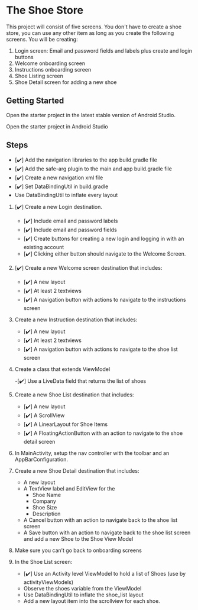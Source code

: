 # The Shoe Store

This project will consist of five screens. You don't have to create a shoe store, you can use any other item as long as you create the following screens. You will be creating:

1. Login screen: Email and password fields and labels plus create and login buttons
2. Welcome onboarding screen
3. Instructions onboarding screen
4. Shoe Listing screen
5. Shoe Detail screen for adding a new shoe

## Getting Started

Open the starter project in the latest stable version of Android Studio.

Open the starter project in Android Studio

## Steps

- [:heavy_check_mark:] Add the navigation libraries to the app build.gradle file 
- [:heavy_check_mark:] Add the safe-arg plugin to the main and app build.gradle file 
- [:heavy_check_mark:] Create a new navigation xml file
- [:heavy_check_mark:] Set DataBindingUtil in build.gradle
- Use DataBindingUtil to inflate every layout 

1. [:heavy_check_mark:] Create a new Login destination.
   - [:heavy_check_mark:] Include email and password labels
   - [:heavy_check_mark:] Include email and password fields
   - [:heavy_check_mark:] Create buttons for creating a new login and logging in with an existing account
   - [:heavy_check_mark:] Clicking either button should navigate to the Welcome Screen.

2. [:heavy_check_mark:] Create a new Welcome screen destination that includes:
   - [:heavy_check_mark:] A new layout
   - [:heavy_check_mark:] At least 2 textviews
   - [:heavy_check_mark:] A navigation button with actions to navigate to the instructions screen

3. Create a new Instruction destination that includes:
   - [:heavy_check_mark:] A new layout
   - [:heavy_check_mark:] At least 2 textviews
   - [:heavy_check_mark:] A navigation button with actions to navigate to the shoe list screen

4. Create a class that extends ViewModel

   -[:heavy_check_mark:] Use a LiveData field that returns the list of shoes

5. Create a new Shoe List destination that includes:

   - [:heavy_check_mark:] A new layout
   - [:heavy_check_mark:] A ScrollView
   - [:heavy_check_mark:] A LinearLayout for Shoe Items
   - [:heavy_check_mark:] A FloatingActionButton with an action to navigate to the shoe detail screen

6. In MainActivity, setup the nav controller with the toolbar and an AppBarConfiguration.

7. Create a new Shoe Detail destination that includes:

   * A new layout
   * A TextView label and EditView for the
     * Shoe Name
     * Company
     * Shoe Size
     * Description
   * A Cancel button with an action to navigate back to the shoe list screen
   * A Save button with an action to navigate back to the shoe list screen and add a new Shoe to the Shoe View Model

8. Make sure you can’t go back to onboarding screens

9. In the Shoe List screen:

   * [:heavy_check_mark:] Use an Activity level ViewModel to hold a list of Shoes (use by activityViewModels)
   * Observe the shoes variable from the ViewModel
   * Use DataBindingUtil to inflate the shoe_list layout
   * Add a new layout item into the scrollview for each shoe.